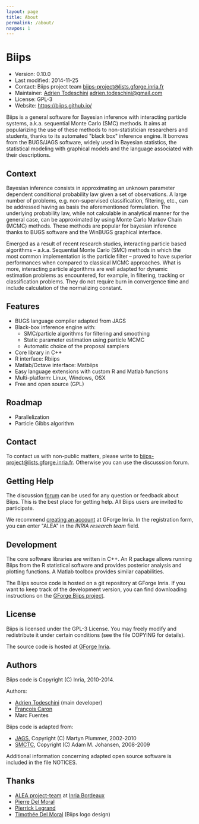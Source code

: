 ```yaml
---
layout: page
title: About
permalink: /about/
navpos: 1
---
```


Biips
=============================================================================

- Version:       0.10.0
- Last modified: 2014-11-25
- Contact:       Biips project team <biips-project@lists.gforge.inria.fr>
- Maintainer:    [Adrien Todeschini](http://adrien.tspace.fr/) <adrien.todeschini@gmail.com>
- License:       GPL-3
- Website:       <https://biips.github.io/>

 Biips is a general software for Bayesian inference with interacting particle systems, a.k.a. sequential Monte Carlo (SMC) methods.
 It aims at popularizing the use of these methods to non-statistician researchers and students, thanks to its automated "black box" inference engine.
 It borrows from the BUGS/JAGS software, widely used in Bayesian statistics, the statistical modeling with graphical models and the language associated with their descriptions.

Context
-----------------------------------------------------------------------------
Bayesian inference consists in approximating an unknown parameter dependent conditional probability law given a set of observations. A large number of problems, e.g. non-supervised classification, filtering, etc., can be addressed having as basis the aforementioned formulation. The underlying probability law, while not calculable in analytical manner for the general case, can be approximated by using Monte Carlo Markov Chain (MCMC) methods. These methods are popular for bayesian inference thanks to BUGS software and the WinBUGS graphical interface.

Emerged as a result of recent research studies, interacting particle based algorithms – a.k.a. Sequential Monte Carlo (SMC) methods in which the most common implementation is the particle filter – proved to have superior performances when compared to classical MCMC approaches. What is more, interacting particle algorithms are well adapted for dynamic estimation problems as encountered, for example, in filtering, tracking or classification problems. They do not require burn in convergence time and include calculation of the normalizing constant.

Features
-----------------------------------------------------------------------------
- BUGS language compiler adapted from JAGS
- Black-box inference engine with:
    - SMC/particle algorithms for filtering and smoothing
    - Static parameter estimation using particle MCMC
    - Automatic choice of the proposal samplers
- Core library in C++
- R interface: Rbiips
- Matlab/Octave interface: Matbiips
- Easy language extensions with custom R and Matlab functions
- Multi-platform: Linux, Windows, OSX
- Free and open source (GPL)

Roadmap
-----------------------------------------------------------------------------
- Parallelization
- Particle Gibbs algorithm

Contact
-----------------------------------------------------------------------------
To contact us with non-public matters, please write to <biips-project@lists.gforge.inria.fr>.
Otherwise you can use the discusssion forum.

Getting Help
-----------------------------------------------------------------------------
The discussion [forum](https://gforge.inria.fr/forum/?group_id=2515) can be used for any question or feedback about Biips.
This is the best place for getting help. All Biips users are invited to participate.

We recommend [creating an account](https://gforge.inria.fr/account/register.php) at GForge Inria.
In the registration form, you can enter "ALEA" in the *INRIA research team* field.

Development
-----------------------------------------------------------------------------
The core software libraries are written in C++.
An R package allows running Biips from the R statistical software and provides posterior analysis and plotting functions.
A Matlab toolbox provides similar capabilities.

The Biips source code is hosted on a git repository at GForge Inria. If you want to keep track of the development version, you can find downloading instructions on the [GForge Biips project](https://gforge.inria.fr/scm/?group_id=2515).

License
-----------------------------------------------------------------------------
Biips is licensed under the GPL-3 License. You may freely modify and redistribute it under certain conditions (see the file COPYING for details).

The source code is hosted at [GForge Inria](https://gforge.inria.fr/projects/biips/).

Authors
-----------------------------------------------------------------------------
Biips code is Copyright (C) Inria, 2010-2014.

Authors:

- [Adrien Todeschini](http://adrien.tspace.fr/) (main developer)
- [François Caron](http://www.stats.ox.ac.uk/~caron/)
- Marc Fuentes

Biips code is adapted from:

- [JAGS](http://mcmc-jags.sourceforge.net/), Copyright (C) Martyn Plummer, 2002-2010
- [SMCTC](http://www2.warwick.ac.uk/fac/sci/statistics/staff/academic-research/johansen/smctc/), Copyright (C) Adam M. Johansen, 2008-2009

Additional information concerning adapted open source software
is included in the file NOTICES.

Thanks
-----------------------------------------------------------------------------
- [ALEA project-team](http://alea.bordeaux.inria.fr) at [Inria Bordeaux](http://www.inria.fr/centre/bordeaux)
- [Pierre Del Moral](http://web.maths.unsw.edu.au/~peterdel-moral/)
- [Pierrick Legrand](https://www.math.u-bordeaux.fr/~plegra100p/)
- [Timothée Del Moral](http://rubis3.blogspot.fr/) (Biips logo design)
